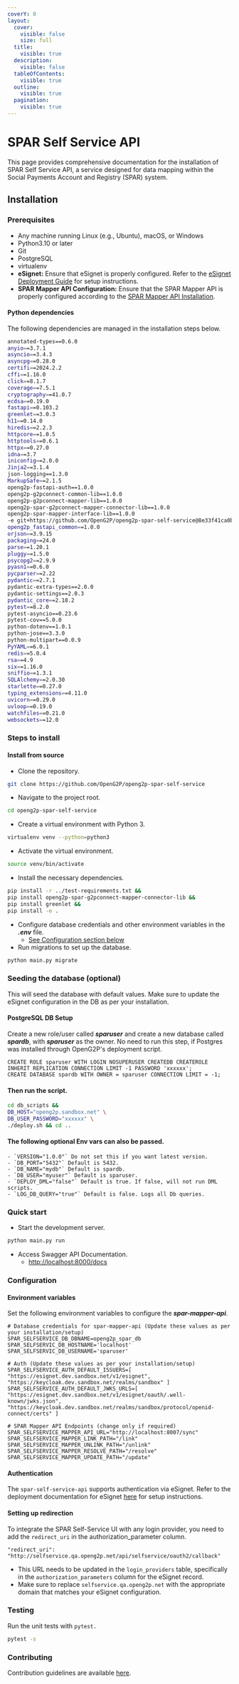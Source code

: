 ```yaml
---
coverY: 0
layout:
  cover:
    visible: false
    size: full
  title:
    visible: true
  description:
    visible: false
  tableOfContents:
    visible: true
  outline:
    visible: true
  pagination:
    visible: true
---
```


# SPAR Self Service API

This page provides comprehensive documentation for the installation of SPAR Self Service API, a service designed for data mapping within the Social Payments Account and Registry (SPAR) system.

## Installation

### Prerequisites

* Any machine running Linux (e.g., Ubuntu), macOS, or Windows
* Python3.10 or later
* Git
* PostgreSQL
* virtualenv
* **eSignet:** Ensure that eSignet is properly configured. Refer to the [eSignet Deployment Guide](broken-reference) for setup instructions.
* **SPAR Mapper API Configuration:** Ensure that the SPAR Mapper API is properly configured according to the [SPAR Mapper API Installation](spar-mapper-api.md).

#### Python dependencies

The following dependencies are managed in the installation steps below.

```sh
annotated-types==0.6.0
anyio==3.7.1
asyncio==3.4.3
asyncpg==0.28.0
certifi==2024.2.2
cffi==1.16.0
click==8.1.7
coverage==7.5.1
cryptography==41.0.7
ecdsa==0.19.0
fastapi==0.103.2
greenlet==3.0.3
h11==0.14.0
hiredis==2.2.3
httpcore==1.0.5
httptools==0.6.1
httpx==0.27.0
idna==3.7
iniconfig==2.0.0
Jinja2==3.1.4
json-logging==1.3.0
MarkupSafe==2.1.5
openg2p-fastapi-auth==1.0.0
openg2p-g2pconnect-common-lib==1.0.0
openg2p-g2pconnect-mapper-lib==1.0.0
openg2p-spar-g2pconnect-mapper-connector-lib==1.0.0
openg2p-spar-mapper-interface-lib==1.0.0
-e git+https://github.com/OpenG2P/openg2p-spar-self-service@8e33f41ca0b2447860e8e8e8f901cc3afcc5707c#egg=openg2p_spar_self_service_api&subdirectory=openg2p-spar-self-service-api
openg2p_fastapi_common==1.0.0
orjson==3.9.15
packaging==24.0
parse==1.20.1
pluggy==1.5.0
psycopg2==2.9.9
pyasn1==0.6.0
pycparser==2.22
pydantic==2.7.1
pydantic-extra-types==2.0.0
pydantic-settings==2.0.3
pydantic_core==2.18.2
pytest==8.2.0
pytest-asyncio==0.23.6
pytest-cov==5.0.0
python-dotenv==1.0.1
python-jose==3.3.0
python-multipart==0.0.9
PyYAML==6.0.1
redis==5.0.4
rsa==4.9
six==1.16.0
sniffio==1.3.1
SQLAlchemy==2.0.30
starlette==0.27.0
typing_extensions==4.11.0
uvicorn==0.29.0
uvloop==0.19.0
watchfiles==0.21.0
websockets==12.0
```

### Steps to install

#### Install from source

* Clone the repository.

```sh
git clone https://github.com/OpenG2P/openg2p-spar-self-service
```

* Navigate to the project root.

```sh
cd openg2p-spar-self-service
```

* Create a virtual environment with Python 3.

```sh
virtualenv venv --python=python3
```

* Activate the virtual environment.

```sh
source venv/bin/activate
```

* Install the necessary dependencies.

```sh
pip install -r ../test-requirements.txt &&
pip install openg2p-spar-g2pconnect-mapper-connector-lib &&
pip install greenlet && 
pip install -e .
```

* Configure database credentials and other environment variables in the _**.env**_ file.
  * [See Configuration section below](spar-self-service-api.md#configuration)
* &#x20;Run migrations to set up the database.

```sh
python main.py migrate
```

### Seeding the database (optional)

This will seed the database with default values. Make sure to update the eSignet configuration in the DB as per your installation.

#### PostgreSQL DB Setup

Create a new role/user called _**sparuser**_ and create a new database called _**spardb**_, with _**sparuser**_ as the owner. No need to run this step, if Postgres was installed through OpenG2P's deployment script.

```plsql
CREATE ROLE sparuser WITH LOGIN NOSUPERUSER CREATEDB CREATEROLE INHERIT REPLICATION CONNECTION LIMIT -1 PASSWORD 'xxxxxx';
CREATE DATABASE spardb WITH OWNER = sparuser CONNECTION LIMIT = -1;  
```

#### Then run the script.

```sh
cd db_scripts &&
DB_HOST="openg2p.sandbox.net" \
DB_USER_PASSWORD="xxxxxx" \
./deploy.sh && cd ..
```

#### The following optional Env vars can also be passed.

```
- `VERSION="1.0.0"` Do not set this if you want latest version.
- `DB_PORT="5432"` Default is 5432.
- `DB_NAME="mydb"` Default is spardb.
- `DB_USER="myuser"` Default is sparuser.
- `DEPLOY_DML="false"` Default is true. If false, will not run DML scripts.
- `LOG_DB_QUERY="true"` Default is false. Logs all Db queries.
```

### Quick start

* Start the development server.

```sh
python main.py run
```

* Access Swagger API Documentation.
  * [http://localhost:8000/docs](http://localhost:8000/docs)

### Configuration

#### Environment variables

Set the following environment variables to configure the _**spar-mapper-api**_.

```markup
# Database credentials for spar-mapper-api (Update these values as per your installation/setup)
SPAR_SELFSERVICE_DB_DBNAME=openg2p_spar_db
SPAR_SELFSERVIC_DB_HOSTNAME='localhost'
SPAR_SELFSERVIC_DB_USERNAME='sparuser'

# Auth (Update these values as per your installation/setup)
SPAR_SELFSERVICE_AUTH_DEFAULT_ISSUERS=[ "https://esignet.dev.sandbox.net/v1/esignet", "https://keycloak.dev.sandbox.net/realms/sandbox" ]
SPAR_SELFSERVICE_AUTH_DEFAULT_JWKS_URLS=[ "https://esignet.dev.sandbox.net/v1/esignet/oauth/.well-known/jwks.json", "https://keycloak.dev.sandbox.net/realms/sandbox/protocol/openid-connect/certs" ]

# SPAR Mapper API Endpoints (change only if required)
SPAR_SELFSERVICE_MAPPER_API_URL="http://localhost:8007/sync"
SPAR_SELFSERVICE_MAPPER_LINK_PATH="/link"
SPAR_SELFSERVICE_MAPPER_UNLINK_PATH="/unlink"
SPAR_SELFSERVICE_MAPPER_RESOLVE_PATH="/resolve"
SPAR_SELFSERVICE_MAPPER_UPDATE_PATH="/update"
```

#### Authentication

The `spar-self-service-api` supports authentication via eSignet. Refer to the deployment documentation for eSignet [here](broken-reference) for setup instructions.

#### Setting up redirection

To integrate the SPAR Self-Service UI with any login provider, you need to add the `redirect_uri` in the authorization\_parameter column.

```
"redirect_uri": "http://selfservice.qa.openg2p.net/api/selfservice/oauth2/callback"
```

* This URL needs to be updated in the `login_providers` table, specifically in the `authorization_parameters` column for the eSignet record.
* Make sure to replace `selfservice.qa.openg2p.net` with the appropriate domain that matches your eSignet configuration.

### Testing

Run the unit tests with `pytest.`

```sh
pytest -s
```

### Contributing

Contribution guidelines are available [here](https://github.com/OpenG2P/openg2p-spar-mapper-api/blob/develop/CONTRIBUTING.md).
